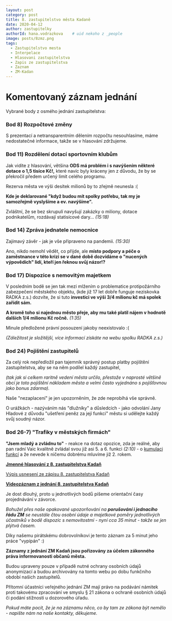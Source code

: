 ```yaml
---
layout: post
category: post
title: 8. zastupitelstvo města Kadaně
date: 2020-04-12
author: zastupitelky
authorId: hana.vodrazkova    # uid nekoho z _people
image: posts/8zmz.png
tags:
  - Zastupitelstvo mesta
  - Interpelace
  - Hlasovani zastupitelstva
  - Zapis ze zastupitelstva
  - Zaznam 
  - ZM-Kadan
---
```


# Komentovaný záznam jednání 

Vybrané body z osmého jednání zastupitelstva:   

### Bod  8) Rozpočtové změny 

S prezentací a netransparentním dělením rozpočtu nesouhlasíme, máme nedostatečné informace, takže se v hlasování zdržujeme.


### Bod  11) Rozdělení dotací sportovním klubům 

Jak vidíte z hlasování, většina **ODS má problém i s navýšením některé dotace o 1,5 tisíce Kč!,** které navíc byly kráceny jen z důvodu, že by se překročil předem určený limit celého programu. 

Rezerva města ve výši desítek milionů by to zřejmě neunesla :(

**Kde je deklarované "když budou mít spolky potřebu, tak my je samozřejmě vyslyšíme a ev. navýšíme".**

Zvláštní, že se bez skrupulí navyšují zakázky o miliony, dotace podnikatelům, rozdávají statisícové dary... *(15:18)*



### Bod  14) Zpráva jednatele nemocnice 

Zajímavý závěr - jak je vše připraveno na pandemii. *(15:30)*

Ano, nikdo nemohl vědět, co přijde, ale **místo podpory a péče o zaměstnance v této krizi se v dané době dozvídáme o "nucených výpovědích" lidí, kteří jen řeknou svůj názor!?** 


### Bod  17) Dispozice s nemovitým majetkem 

V posledním bodě se jen tak mezi mlžením o problematice protipožárního zabezpečení městského objektu, 
(kde již 17 let dobře funguje neziskovka RADKA z.s.) dozvíte, že si tuto **investici ve výši 3/4 milionu kč má spolek zařídit sám.** 

**A kromě toho si najednou město přeje, aby mu také platil nájem  v hodnotě dalších 1/4 milionu Kč ročně.** *(1:35)*

Minule předložené právní posouzení jakoby neexistovalo :( 

*(Záležitost je složitější, více informací získáte na webu spolku RADKA z.s.)*   

### Bod  24) Pojištění zastupitelů 

Za celý rok nepředložil pan tajemník správný postup platby pojištění zastupitelstva, aby se na něm podílel každý zastupitel,

*(tak jak si celkem raritně vedení města určilo, přestože v naprosté většině obcí je toto pojištění nákladem města a velmi často vyjednáno s pojišťovnou jako bonus zdarma).*

Naše "nezaplacení" je jen upozorněním, že zde neprobíhá vše správně.

O urážkách - nazýváním nás "dlužníky" a důsledcích - jako odvolání Jany Hladové z důvodu "ušetření peněz za její funkci" městu si udělejte každý svůj soudný názor.

### Bod  26-7) "Trafiky v městských firmách" 

**"Jsem mladý a zvládnu to"** - reakce na dotaz opozice, zda je reálné, aby pan radní Vaic kvalitně zvládal svou již asi 5. a 6. funkci
*(2:10)* - o [kumulaci funkcí](https://kadan.pirati.cz/aktuality/2zm-online.html) a že nevede k ničemu dobrému mluvíme již 2. rokem. 







**[Jmenné hlasování z 8. zastupitelstva Kadaň](https://drive.google.com/open?id=1h5rV7-3_CWMNFrmSBlnOMilFRLbHs2R0)**

[Výpis usnesení ze zápisu 8. zastupitelstva Kadaň](https://www.mesto-kadan.cz/filemanager/files/712126.pdf)

**[Videozáznam z jednání 8. zastupitelstva Kadaň](https://mega.nz/file/EyJwDKrJ#fPyGtF-frhg0wP-31DpAjzvdi-sXsvdN-HaMELBHnMk)** 


Je dost dlouhý, proto u jednotlivých bodů píšeme orientační časy projednávání v závorce.

*Bohužel přes naše opakované upozorňování na **porušování i jednacího řádu ZM** se neustále čtou osobní údaje a majetkové poměry jednotlivých účastníků v bodě dispozic s nemovitostmi - nyní cca 35 minut - takže se jen plýtvá časem.*

Díky našemu pirátskému dobrovolníkovi je tento záznam za 5 minut jeho práce "vypípán" :)




**Záznamy z jednání ZM Kadaň jsou pořizovány za účelem zákonného práva informovanosti občanů města.** 

Budou upraveny pouze v případě nutné ochrany osobních údajů anonymizací a budou archivovány na tomto webu po dobu funkčního období našich zastupitelů. 

Přítomní účastníci veřejného jednání ZM mají právo na podávání námitek proti takovému zpracování ve smyslu § 21 zákona o ochraně osobních údajů či podání stížnosti u dozorového úřadu.

*Pokud máte pocit, že je na záznamu něco, co by tam ze zákona být nemělo - napište nám na naše kontakty, děkujeme.*



